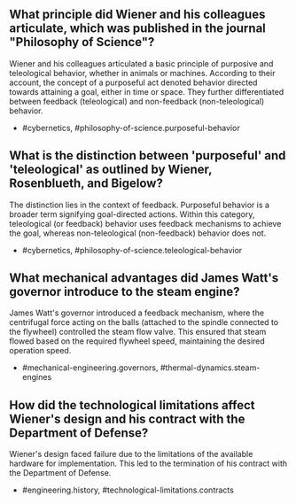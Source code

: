 ## What principle did Wiener and his colleagues articulate, which was published in the journal "Philosophy of Science"?

Wiener and his colleagues articulated a basic principle of purposive and teleological behavior, whether in animals or machines. According to their account, the concept of a purposeful act denoted behavior directed towards attaining a goal, either in time or space. They further differentiated between feedback (teleological) and non-feedback (non-teleological) behavior.

- #cybernetics, #philosophy-of-science.purposeful-behavior

## What is the distinction between 'purposeful' and 'teleological' as outlined by Wiener, Rosenblueth, and Bigelow?

The distinction lies in the context of feedback. Purposeful behavior is a broader term signifying goal-directed actions. Within this category, teleological (or feedback) behavior uses feedback mechanisms to achieve the goal, whereas non-teleological (non-feedback) behavior does not.

- #cybernetics, #philosophy-of-science.teleological-behavior

## What mechanical advantages did James Watt's governor introduce to the steam engine?

James Watt's governor introduced a feedback mechanism, where the centrifugal force acting on the balls (attached to the spindle connected to the flywheel) controlled the steam flow valve. This ensured that steam flowed based on the required flywheel speed, maintaining the desired operation speed.

- #mechanical-engineering.governors, #thermal-dynamics.steam-engines

## How did the technological limitations affect Wiener's design and his contract with the Department of Defense?

Wiener's design faced failure due to the limitations of the available hardware for implementation. This led to the termination of his contract with the Department of Defense.

- #engineering.history, #technological-limitations.contracts